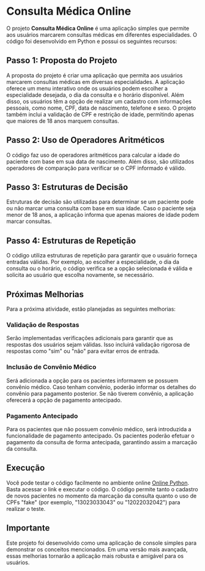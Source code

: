# Consulta Médica Online

O projeto **Consulta Médica Online** é uma aplicação simples que permite aos usuários marcarem consultas médicas em diferentes especialidades. O código foi desenvolvido em Python e possui os seguintes recursos:

## Passo 1: Proposta do Projeto

A proposta do projeto é criar uma aplicação que permita aos usuários marcarem consultas médicas em diversas especialidades. A aplicação oferece um menu interativo onde os usuários podem escolher a especialidade desejada, o dia da consulta e o horário disponível. Além disso, os usuários têm a opção de realizar um cadastro com informações pessoais, como nome, CPF, data de nascimento, telefone e sexo. O projeto também inclui a validação de CPF e restrição de idade, permitindo apenas que maiores de 18 anos marquem consultas.

## Passo 2: Uso de Operadores Aritméticos

O código faz uso de operadores aritméticos para calcular a idade do paciente com base em sua data de nascimento. Além disso, são utilizados operadores de comparação para verificar se o CPF informado é válido.

## Passo 3: Estruturas de Decisão

Estruturas de decisão são utilizadas para determinar se um paciente pode ou não marcar uma consulta com base em sua idade. Caso o paciente seja menor de 18 anos, a aplicação informa que apenas maiores de idade podem marcar consultas.

## Passo 4: Estruturas de Repetição

O código utiliza estruturas de repetição para garantir que o usuário forneça entradas válidas. Por exemplo, ao escolher a especialidade, o dia da consulta ou o horário, o código verifica se a opção selecionada é válida e solicita ao usuário que escolha novamente, se necessário.

## Próximas Melhorias

Para a próxima atividade, estão planejadas as seguintes melhorias:

### Validação de Respostas

Serão implementadas verificações adicionais para garantir que as respostas dos usuários sejam válidas. Isso incluirá validação rigorosa de respostas como "sim" ou "não" para evitar erros de entrada.

### Inclusão de Convênio Médico

Será adicionada a opção para os pacientes informarem se possuem convênio médico. Caso tenham convênio, poderão informar os detalhes do convênio para pagamento posterior. Se não tiverem convênio, a aplicação oferecerá a opção de pagamento antecipado.

### Pagamento Antecipado

Para os pacientes que não possuem convênio médico, será introduzida a funcionalidade de pagamento antecipado. Os pacientes poderão efetuar o pagamento da consulta de forma antecipada, garantindo assim a marcação da consulta.

## Execução

Você pode testar o código facilmente no ambiente online [Online Python](https://www.online-python.com/mCpAXaQEBJ). Basta acessar o link e executar o código. O código permite tanto o cadastro de novos pacientes no momento da marcação da consulta quanto o uso de CPFs "fake" (por exemplo, "13023033043" ou "12022032042") para realizar o teste.

## Importante

Este projeto foi desenvolvido como uma aplicação de console simples para demonstrar os conceitos mencionados. Em uma versão mais avançada, essas melhorias tornarão a aplicação mais robusta e amigável para os usuários.
